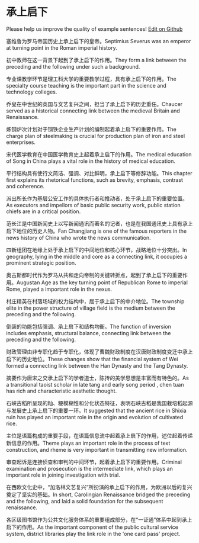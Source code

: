 # 承上启下

Please help us improve the quality of example sentences! [Edit on Github](https://github.com/jiyushe/jiyu-example-sentence-source/blob/main/chinese/chengshangqixia.md)

<p><span class="chinese">塞维鲁为罗马帝国历史上承上启下的皇帝。</span><span class="english">Septimius Severus was an emperor at turning point in the Roman imperial history.</span></p>

<p><span class="chinese">初中教师在这一背景下起到了承上启下的作用。</span><span class="english">They form a link between the preceding and the following under such a background.</span></p>

<p><span class="chinese">专业课教学环节是理工科大学的重要教学过程，具有承上启下的作用。</span><span class="english">The specialty course teaching is the important part in the science and technology colleges.</span></p>

<p><span class="chinese">乔叟在中世纪的英国与文艺复兴之间，担当了承上启下的历史重任。</span><span class="english">Chaucer served as a historical connecting link between the medieval Britain and Renaissance.</span></p>

<p><span class="chinese">炼钢炉次计划对于钢铁企业生产计划的编制起着承上启下的重要作用。</span><span class="english">The charge plan of steelmaking is crucial for production plan of iron and steel enterprises.</span></p>

<p><span class="chinese">宋代医学教育在中国医学教育史上起着承上启下的作用。</span><span class="english">The medical education of Song in China plays a vital role in the history of medical education.</span></p>

<p><span class="chinese">平行结构具有使行文简洁、强调、对比鲜明，承上启下等修辞功能。</span><span class="english">This chapter first explains its rhetorical functions, such as brevity, emphasis, contrast and coherence.</span></p>

<p><span class="chinese">派出所长作为基层公安工作的具体执行者和推动者，处于承上启下的重要位置。</span><span class="english">As executors and impellors of basic public security work, public station chiefs are in a critical position.</span></p>

<p><span class="chinese">范长江是中国新闻史上以写新闻通讯而著名的记者，也是在我国通讯史上具有承上启下地位的历史人物。</span><span class="english">Fan Changjiang is one of the famous reporters in the news history of China who wrote the news communication.</span></p>

<p><span class="chinese">四新组团在地缘上处于承上启下的中间地位和核心环节，战略地位十分突出。</span><span class="english">In geography, lying in the middle and core as a connecting link, it occupies a prominent strategic position.</span></p>

<p><span class="chinese">奥古斯都时代作为罗马从共和走向帝制的关键转折点，起到了承上启下的重要作用。</span><span class="english">Augustan Age as the key turning point of Republican Rome to imperial Rome, played a important role in the nexus.</span></p>

<p><span class="chinese">村庄精英在村落场域的权力结构中，居于承上启下的中介地位。</span><span class="english">The township elite in the power structure of village field is the medium between the preceding and the following.</span></p>

<p><span class="chinese">倒装的功能包括强调、承上启下和结构均衡。</span><span class="english">The function of inversion includes emphasis, structural balance, connecting link between the preceding and the following.</span></p>

<p><span class="chinese">财政管理由非专职化趋于专职化，体现了曹魏财政制度在汉唐财政制度变迁中承上启下的历史地位。</span><span class="english">These changes show that the financial system of Wei formed a connecting link between the Han Dynasty and the Tang Dynasty.</span></p>

<p><span class="chinese">摘要作为唐宋之交承上启下的学者道士，陈抟的美学思想是丰富而有特色的。</span><span class="english">As a transitional taoist scholar in late tang and early song period , chen tuan has rich and characteristic aesthetic thought.</span></p>

<p><span class="chinese">石峡古稻所呈现的籼、粳模糊性和分化状态特征，表明石峡古稻是我国栽培稻起源与发展史上承上启下的重要一环。</span><span class="english">It suggested that the ancient rice in Shixia ruin has played an important role in the origin and evolution of cultivated rice.</span></p>

<p><span class="chinese">主位是语篇构成的重要手段，在语篇信息流中起着承上启下的作用，述位起着传递新信息的作用。</span><span class="english">Theme plays an important role in the process of text construction, and rheme is very important in transmitting new information.</span></p>

<p><span class="chinese">审查起诉是连接侦查和审判的中间环节，起着承上启下的重要作用。</span><span class="english">Criminal examination and prosecution is the intermediate link, which plays an important role in joining investigation with trial.</span></p>

<p><span class="chinese">在西欧文化史中，“加洛林文艺复兴”所扮演的承上启下的作用，为欧洲以后的复兴奠定了坚实的基础。</span><span class="english">In short, Carolingian Renaissance bridged the preceding and the following, and laid a solid foundation for the subsequent renaissance.</span></p>

<p><span class="chinese">各区级图书馆作为公共文化服务体系的重要组成部分，在“一证通”体系中起到承上启下的作用。</span><span class="english">As the important component of the public cultural service system, district libraries play the link role in the 'one card pass' project.</span></p>

